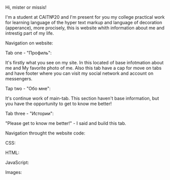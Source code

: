   Hi, mister or missis!
  
  I'm a student at CAIT№20 and I'm present for you my college practical work for learning language of the hyper text markup and language of decoration (apperance), more procisely, this is website whith information about me and intrestig part of my life.

  Navigation on website:

  Tab one - "Профиль":
  
  It's firstly what you see on my site. In this located of base infotmation about me and My favorite photo of me.
  Also this tab have a cap for move on tabs and have footer where you can visit my social network and account on messengers.

  Tap two - "Обо мне":
  
  It's continue work of main-tab.
  This section haven't base information, but you have the opportunity to get to know me better!

  Tab three - "Истории":
  
  "Please get to know me better!" - I said and build this tab.

Navigation throught the website code:

CSS:
  
HTML:
  
JavaScript:
  
Images:
  